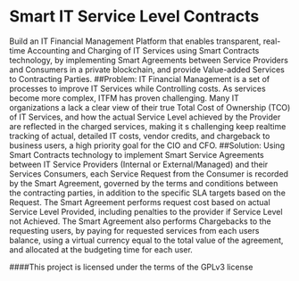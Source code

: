 Smart IT Service Level Contracts
==
Build an IT Financial Management Platform that enables transparent, real-time Accounting and Charging of IT Services using Smart Contracts technology, by implementing Smart Agreements between Service Providers and Consumers in a private blockchain, and provide Value-added Services to Contracting Parties. 
##Problem: 
IT Financial Management is a set of processes to improve IT Services while Controlling costs. As services become more complex, ITFM has proven challenging. Many IT organizations a lack a clear view of their true Total Cost of Ownership (TCO) of IT Services, and how the actual Service Level achieved by the Provider are reflected in the charged services, making it s challenging keep realtime tracking of actual, detailed IT costs, vendor credits, and chargeback to business users, a high priority goal for the CIO and CFO. 
##Solution: 
Using Smart Contracts technology to implement Smart Service Agreements between IT Service Providers (Internal or External/Managed) and their Services Consumers, each Service Request from the Consumer is recorded by the Smart Agreement, governed by the terms and conditions between the contracting parties, in addition to the specific SLA targets based on the Request. The Smart Agreement performs request cost based on actual Service Level Provided, including penalties to the provider if Service Level not Achieved. The Smart Agreement also performs Chargebacks to the requesting users, by paying for requested services from each users balance, using a virtual currency equal to the total value of the agreement, and allocated at the budgeting time for each user.

####This project is licensed under the terms of the GPLv3 license
